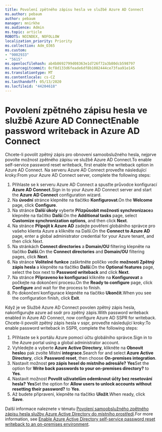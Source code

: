 ```yaml
---
title: Povolení zpětného zápisu hesla ve službě Azure AD Connect
ms.author: pebaum
author: pebaum
manager: mnirkhe
ms.audience: Admin
ms.topic: article
ROBOTS: NOINDEX, NOFOLLOW
localization_priority: Priority
ms.collection: Adm_O365
ms.custom:
- "9002933"
- "5615"
ms.openlocfilehash: ab4b8692799d08363e1d726f72a3b80dcb598797
ms.sourcegitcommit: 0cf8d133d6feade6df8b1082444ce73faa91e145
ms.translationtype: MT
ms.contentlocale: cs-CZ
ms.lasthandoff: 05/13/2020
ms.locfileid: "44204618"
---
```

# <a name="enable-password-writeback-in-azure-ad-connect"></a><span data-ttu-id="21bdf-102">Povolení zpětného zápisu hesla ve službě Azure AD Connect</span><span class="sxs-lookup"><span data-stu-id="21bdf-102">Enable password writeback in Azure AD Connect</span></span>

<span data-ttu-id="21bdf-103">Chcete-li povolit zpětný zápis pro obnovení samoobslužného hesla, nejprve povolte možnost zpětného zápisu ve službě Azure AD Connect.</span><span class="sxs-lookup"><span data-stu-id="21bdf-103">To enable self-service password reset writeback, first enable the writeback option in Azure AD Connect.</span></span> <span data-ttu-id="21bdf-104">Na serveru Azure AD Connect proveďte následující kroky:</span><span class="sxs-lookup"><span data-stu-id="21bdf-104">From your Azure AD Connect server, complete the following steps:</span></span>

1. <span data-ttu-id="21bdf-105">Přihlaste se k serveru Azure AD Connect a spusťte průvodce konfigurací **Azure AD Connect.**</span><span class="sxs-lookup"><span data-stu-id="21bdf-105">Sign in to your Azure AD Connect server and start the **Azure AD Connect** configuration wizard.</span></span>
2. <span data-ttu-id="21bdf-106">Na **úvodní** stránce klepněte na tlačítko **Konfigurovat**.</span><span class="sxs-lookup"><span data-stu-id="21bdf-106">On the **Welcome** page, click **Configure**.</span></span>
3. <span data-ttu-id="21bdf-107">Na stránce **Další úkoly** vyberte **Přizpůsobit možnosti synchronizace**a klepněte na tlačítko **Další**.</span><span class="sxs-lookup"><span data-stu-id="21bdf-107">On the **Additional tasks** page, select **Customize synchronization options**, and then click **Next**.</span></span>
4. <span data-ttu-id="21bdf-108">Na stránce **Připojit k Azure AD** zadejte pověření globálního správce pro vašeho klienta Azure a klikněte na Další.</span><span class="sxs-lookup"><span data-stu-id="21bdf-108">On the **Connect to Azure AD** page, enter a global administrator credential for your Azure tenant, and then click Next.</span></span>
5. <span data-ttu-id="21bdf-109">Na stránkách **Connect directories** a **Domain/OU** filtering klepněte na tlačítko **Další**.</span><span class="sxs-lookup"><span data-stu-id="21bdf-109">On the **Connect directories** and **Domain/OU** filtering pages, click **Next**.</span></span>
6. <span data-ttu-id="21bdf-110">Na stránce **Volitelné funkce** zaškrtněte políčko vedle **možnosti Zpětný zápis hesla** a klepněte na tlačítko **Další**.</span><span class="sxs-lookup"><span data-stu-id="21bdf-110">On the **Optional features** page, select the box next to **Password writeback** and click **Next**.</span></span>
7. <span data-ttu-id="21bdf-111">Na stránce **Připraveno ke konfiguraci** klikněte na **Konfigurovat** a počkejte na dokončení procesu.</span><span class="sxs-lookup"><span data-stu-id="21bdf-111">On the **Ready to configure** page, click **Configure** and wait for the process to finish.</span></span>
8. <span data-ttu-id="21bdf-112">Po dokončení konfigurace klepněte na tlačítko **Ukončit**.</span><span class="sxs-lookup"><span data-stu-id="21bdf-112">When you see the configuration finish, click **Exit**.</span></span>

<span data-ttu-id="21bdf-113">Když je ve Službě Azure AD Connect povolen zpětný zápis hesla, nakonfigurujte azure ad ssdr pro zpětný zápis.</span><span class="sxs-lookup"><span data-stu-id="21bdf-113">With password writeback enabled in Azure AD Connect, now configure Azure AD SSPR for writeback.</span></span>  <span data-ttu-id="21bdf-114">Chcete-li povolit zpětný zápis hesla v sspr, proveďte následující kroky:</span><span class="sxs-lookup"><span data-stu-id="21bdf-114">To enable password writeback in SSPR, complete the following steps:</span></span>

1. <span data-ttu-id="21bdf-115">Přihlaste se k portálu Azure pomocí účtu globálního správce.</span><span class="sxs-lookup"><span data-stu-id="21bdf-115">Sign in to the Azure portal using a global administrator account.</span></span>
2. <span data-ttu-id="21bdf-116">Vyhledejte a vyberte **Azure Active Directory**, klikněte na **Obnovit heslo**a pak zvolte Místní **integrace**.</span><span class="sxs-lookup"><span data-stu-id="21bdf-116">Search for and select **Azure Active Directory**, click **Password reset**, then choose **On-premises integration**.</span></span>
3. <span data-ttu-id="21bdf-117">Nastavit možnost **pro zápis hesel do místního adresáře?** **Yes**</span><span class="sxs-lookup"><span data-stu-id="21bdf-117">Set the option for **Write back passwords to your on-premises directory?** to **Yes**.</span></span>
4. <span data-ttu-id="21bdf-118">Nastavit možnost **Povolit uživatelům odemknout účty bez resetování hesla?** **Yes**</span><span class="sxs-lookup"><span data-stu-id="21bdf-118">Set the option for **Allow users to unlock accounts without resetting their password?** to **Yes**.</span></span>
5. <span data-ttu-id="21bdf-119">Až budete připraveni, klepněte na tlačítko **Uložit**.</span><span class="sxs-lookup"><span data-stu-id="21bdf-119">When ready, click **Save**.</span></span>

<span data-ttu-id="21bdf-120">Další informace naleznete v tématu [Povolení samoobslužného zpětného zápisu hesla služby Azure Active Directory do místního prostředí](https://docs.microsoft.com/azure/active-directory/authentication/tutorial-enable-sspr-writeback).</span><span class="sxs-lookup"><span data-stu-id="21bdf-120">For more information, see [Enable Azure Active Directory self-service password reset writeback to an on-premises environment](https://docs.microsoft.com/azure/active-directory/authentication/tutorial-enable-sspr-writeback).</span></span>
